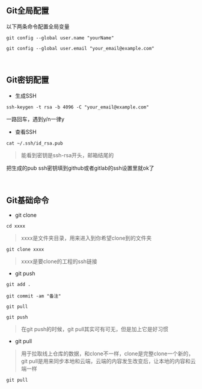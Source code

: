 ## Git全局配置

以下两条命令配置全局变量

`git config --global user.name "yourName"`

`git config --global user.email "your_email@example.com"`  



<br>



## Git密钥配置

* 生成SSH

`ssh-keygen -t rsa -b 4096 -C "your_email@example.com"`

一路回车，遇到y/n一律y

* 查看SSH

`cat ~/.ssh/id_rsa.pub`

> 能看到密钥是ssh-rsa开头，邮箱结尾的

把生成的pub ssh密钥填到github或者gitlab的ssh设置里就ok了  



<br>



## Git基础命令

* git clone

`cd xxxx`
> xxxx是文件夹目录，用来进入到你希望clone到的文件夹

`git clone xxxx`
> xxxx是要clone的工程的ssh链接

* git push

`git add .`

`git commit -am "备注"`

`git pull`

`git push`


> 在git push的时候，git pull其实可有可无，但是加上它是好习惯

* git pull

> 用于拉取线上仓库的数据，和clone不一样，clone是完整clone一个新的，git pull是用来同步本地和云端，云端的内容发生改变后，让本地的内容和云端一样

`git pull`

